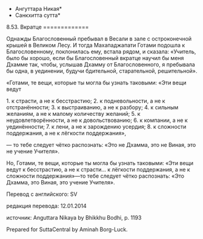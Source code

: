 * Ангуттара Никая*
* Санкхитта сутта*

8\.53\. Вкратце
\=\=\=\=\=\=\=\=\=\=\=\=\=

Однажды Благословенный пребывал в Весали в зале с остроконечной крышей в Великом Лесу\. И тогда Махападжапати Готами подошла к Благословенному, поклонилась ему, встала рядом, и сказала: «Учитель, было бы хорошо, если бы Благословенный вкратце научил бы меня Дхамме так, чтобы, услышав Дхамму от Благословенного, я пребывала бы одна, в уединении, будучи бдительной, старательной, решительной»\.

«Готами, те вещи, которые ты могла бы узнать таковыми: «Эти вещи ведут

1\. к страсти, а не к бесстрастию;
2\. к подневольности, а не к отстранённости;
3\. к выстраиванию, а не к разбору;
4\. к сильным желаниям, а не к малому количеству желаний;
5\. к неудовлетворённости, а не к довольствованию;
6\. к компании, а не к уединённости;
7\. к лени, а не к зарождению усердия;
8\. к сложности поддержания, а не к лёгкости поддержания»,

— то тебе следует чётко распознать: «Это не Дхамма, это не Виная, это не учение Учителя»\.

Но, Готами, те вещи, которые ты могла бы узнать таковыми: «Эти вещи ведут к бесстрастию, а не к страсти… к лёгкости поддержания, а не к сложности поддержания»—то тебе следует чётко распознать: «Это Дхамма, это Виная, это учение Учителя»\.

Перевод с английского: SV

редакция перевода: 12\.01\.2014

источник: Anguttara Nikaya by Bhikkhu Bodhi, p\. 1193

Prepared for SuttaCentral by Aminah Borg\-Luck\.